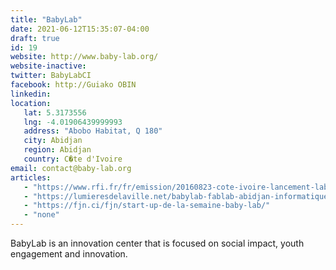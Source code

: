 ```yaml
---
title: "BabyLab"
date: 2021-06-12T15:35:07-04:00
draft: true
id: 19
website: http://www.baby-lab.org/
website-inactive: 
twitter: BabyLabCI
facebook: http://Guiako OBIN
linkedin: 
location: 
   lat: 5.3173556
   lng: -4.01906439999993
   address: "Abobo Habitat, Q 180"
   city: Abidjan
   region: Abidjan
   country: C�te d'Ivoire
email: contact@baby-lab.org
articles:
   - "https://www.rfi.fr/fr/emission/20160823-cote-ivoire-lancement-laboratoire-numerique-baby-lab-abidjan"
   - "https://lumieresdelaville.net/babylab-fablab-abidjan-informatique-jeunes-3/"
   - "https://fjn.ci/fjn/start-up-de-la-semaine-baby-lab/"
   - "none"
---
```

BabyLab is an innovation center that is focused on social impact, youth engagement and innovation.
